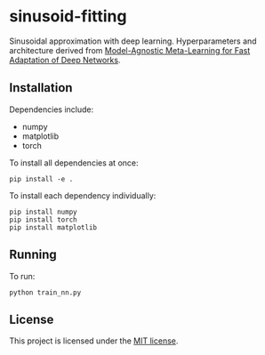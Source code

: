 # sinusoid-fitting

Sinusoidal approximation with deep learning. Hyperparameters and architecture derived from [Model-Agnostic Meta-Learning for Fast Adaptation of Deep Networks](https://arxiv.org/pdf/1703.03400).

## Installation

Dependencies include:
* numpy
* matplotlib
* torch

To install all dependencies at once:

```
pip install -e .
```

To install each dependency individually:

```
pip install numpy
pip install torch
pip install matplotlib
```

## Running

To run:

```
python train_nn.py
```

## License

This project is licensed under the [MIT license](https://mit-license.org/).
